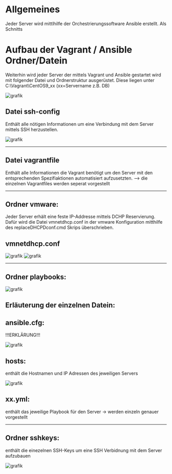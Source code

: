 # Allgemeines

Jeder Server wird mittlhilfe der Orchestrierungssoftware Ansible erstellt.
Als Schnitts
# Aufbau der Vagrant / Ansible Ordner/Datein

Weiterhin wird jeder Server der mittels Vagrant und Ansible gestartet wird mit folgender Datei und Ordnerstruktur ausgerüstet.
Diese liegen unter C:\Vagrant\CentOS9_xx (xx=Servername z.B. DB)

![grafik](https://user-images.githubusercontent.com/44226321/214226433-1f3112a2-c841-43e8-9988-cfcbdb62851c.png)

Datei ssh-config
---
Enthält alle nötigen Informationen um eine Verbindung mit dem Server mittels SSH herzustellen.

![grafik](https://user-images.githubusercontent.com/44226321/214228453-54d71da7-5e40-481a-9a40-5a046a2cd99e.png)

___
Datei vagrantfile
---
Enthält alle Informationen die Vagrant benötigt um den Server mit den entsprechenden Spezifiaktionen automatisiert aufzusetzten.
--> die einzelnen Vagrantfiles werden seperat vorgestellt
___
Ordner vmware:
---
Jeder Server erhält eine feste IP-Addresse mittels DCHP Reservierung.
Dafür wird die Datei vmnetdhcp.conf in der vmware Konfiguration mitthilfe des replaceDHCPDconf.cmd Skrips überschrieben.

vmnetdhcp.conf
---

![grafik](https://user-images.githubusercontent.com/44226321/214229399-473191a8-dfd6-404a-9d16-c85d10c9a7d5.png)
![grafik](https://user-images.githubusercontent.com/44226321/214229468-a734b8e7-c9ea-4729-856f-77a40ed694e4.png)

___

Ordner playbooks:
---

![grafik](https://user-images.githubusercontent.com/44226321/214227756-7a79b81d-4ca0-4523-a590-6c7fa71c0ac2.png)


Erläuterung der einzelnen Datein: 
---
ansible.cfg: 
----
!!!ERKLÄRUNG!!!

![grafik](https://user-images.githubusercontent.com/44226321/214227026-4ffa34ce-3276-4181-a810-6df31ae1cd78.png)


hosts: 
---
enthält die Hostnamen und IP Adressen des jeweiligen Servers

![grafik](https://user-images.githubusercontent.com/44226321/214227468-08882814-e487-4737-8928-1724f2560398.png)


xx.yml: 
---
enthält das jeweilige Playbook für den Server -> werden einzeln genauer vorgestellt
___
Ordner sshkeys:
---
enthält die einezelnen SSH-Keys um eine SSH Verbidnung mit dem Server aufzubauen

![grafik](https://user-images.githubusercontent.com/44226321/214228103-14840b9f-ae3d-43c1-b4c4-f801b753f831.png)



